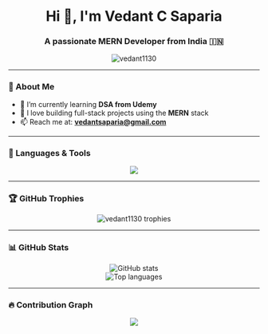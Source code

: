 <h1 align="center">Hi 👋, I'm Vedant C Saparia</h1>
<h3 align="center">A passionate MERN Developer from India 🇮🇳</h3>

<p align="center">
  <img src="https://komarev.com/ghpvc/?username=vedant1130&label=Profile%20views&color=0e75b6&style=flat" alt="vedant1130" />
</p>

---

### 📘 About Me

- 🌱 I’m currently learning **DSA from Udemy**
- 🔭 I love building full-stack projects using the **MERN** stack
- 📫 Reach me at: **vedantsaparia@gmail.com**

---

### 🧰 Languages & Tools

<p align="center">
  <img src="https://skillicons.dev/icons?i=html,css,js,ts,react,nodejs,express,mongodb,mysql,tailwind,bootstrap,git,angular" />
</p>

---

### 🏆 GitHub Trophies

<p align="center">
  <img src="https://github-profile-trophy.vercel.app/?username=vedant1130&theme=darkhub&margin-w=15&margin-h=15&column=6" alt="vedant1130 trophies" />
</p>

---

### 📊 GitHub Stats

<div align="center">
  <img src="https://github-readme-stats.vercel.app/api?username=vedant1130&show_icons=true&theme=default&locale=en" alt="GitHub stats" />
  <br/>
  <img src="https://github-readme-stats.vercel.app/api/top-langs?username=vedant1130&layout=compact&theme=default" alt="Top languages" />
</div>

---

### 🔥 Contribution Graph

<p align="center">
  <img src="https://github-readme-activity-graph.vercel.app/graph?username=vedant1130&theme=react-dark" />
</p>
